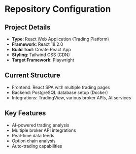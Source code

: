 # Repository Configuration

## Project Details

- **Type**: React Web Application (Trading Platform)
- **Framework**: React 18.2.0
- **Build Tool**: Create React App
- **Styling**: Tailwind CSS (CDN)
- **Target Framework**: Playwright

## Current Structure

- Frontend: React SPA with multiple trading pages
- Backend: PostgreSQL database setup (Docker)
- Integrations: TradingView, various broker APIs, AI services

## Key Features

- AI-powered trading analysis
- Multiple broker API integrations
- Real-time data feeds
- Option chain analysis
- Auto-trading capabilities
